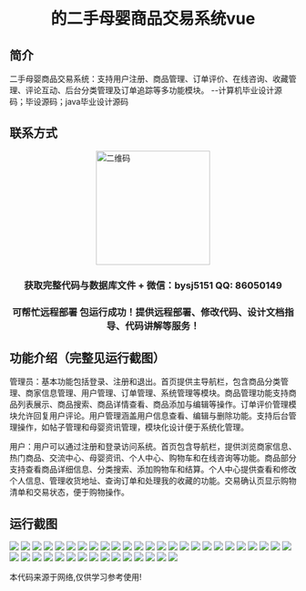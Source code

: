 <p><h1 align="center">的二手母婴商品交易系统vue</h1></p>

## 简介
二手母婴商品交易系统：支持用户注册、商品管理、订单评价、在线咨询、收藏管理、评论互动、后台分类管理及订单追踪等多功能模块。    --计算机毕业设计源码；毕设源码；java毕业设计源码


## 联系方式
<img src="https://bs-1329754181.cos.ap-shanghai.myqcloud.com/wx.jpg" alt="二维码" style="display: block; margin: 0 auto;" width="200px">
<p><h3 align="center">获取完整代码与数据库文件 + 微信：bysj5151 QQ: 86050149</h3></p>
<p><h3 align="center">可帮忙远程部署 包运行成功！提供远程部署、修改代码、设计文档指导、代码讲解等服务！</h3></p>

## 功能介绍（完整见运行截图）
管理员：基本功能包括登录、注册和退出。首页提供主导航栏，包含商品分类管理、商家信息管理、用户管理、订单管理、系统管理等模块。商品管理功能支持商品列表展示、商品搜索、商品详情查看、商品添加与编辑等操作。订单评价管理模块允许回复用户评论。用户管理涵盖用户信息查看、编辑与删除功能。支持后台管理操作，如帖子管理和母婴资讯管理，模块化设计便于系统化管理。

用户：用户可以通过注册和登录访问系统。首页包含导航栏，提供浏览商家信息、热门商品、交流中心、母婴资讯、个人中心、购物车和在线咨询等功能。商品部分支持查看商品详细信息、分类搜索、添加购物车和结算。个人中心提供查看和修改个人信息、管理收货地址、查询订单和处理我的收藏的功能。交易确认页显示购物清单和交易状态，便于购物操作。


## 运行截图
![](https://bs-1329754181.cos.ap-shanghai.myqcloud.com/ssm/SecondHandMaternityItemsTradingSystem/img/001.jpg)
![](https://bs-1329754181.cos.ap-shanghai.myqcloud.com/ssm/SecondHandMaternityItemsTradingSystem/img/002.jpg)
![](https://bs-1329754181.cos.ap-shanghai.myqcloud.com/ssm/SecondHandMaternityItemsTradingSystem/img/003.jpg)
![](https://bs-1329754181.cos.ap-shanghai.myqcloud.com/ssm/SecondHandMaternityItemsTradingSystem/img/004.jpg)
![](https://bs-1329754181.cos.ap-shanghai.myqcloud.com/ssm/SecondHandMaternityItemsTradingSystem/img/005.jpg)
![](https://bs-1329754181.cos.ap-shanghai.myqcloud.com/ssm/SecondHandMaternityItemsTradingSystem/img/006.jpg)
![](https://bs-1329754181.cos.ap-shanghai.myqcloud.com/ssm/SecondHandMaternityItemsTradingSystem/img/007.jpg)
![](https://bs-1329754181.cos.ap-shanghai.myqcloud.com/ssm/SecondHandMaternityItemsTradingSystem/img/008.jpg)
![](https://bs-1329754181.cos.ap-shanghai.myqcloud.com/ssm/SecondHandMaternityItemsTradingSystem/img/009.jpg)
![](https://bs-1329754181.cos.ap-shanghai.myqcloud.com/ssm/SecondHandMaternityItemsTradingSystem/img/010.jpg)
![](https://bs-1329754181.cos.ap-shanghai.myqcloud.com/ssm/SecondHandMaternityItemsTradingSystem/img/011.jpg)
![](https://bs-1329754181.cos.ap-shanghai.myqcloud.com/ssm/SecondHandMaternityItemsTradingSystem/img/012.jpg)
![](https://bs-1329754181.cos.ap-shanghai.myqcloud.com/ssm/SecondHandMaternityItemsTradingSystem/img/013.jpg)
![](https://bs-1329754181.cos.ap-shanghai.myqcloud.com/ssm/SecondHandMaternityItemsTradingSystem/img/014.jpg)
![](https://bs-1329754181.cos.ap-shanghai.myqcloud.com/ssm/SecondHandMaternityItemsTradingSystem/img/015.jpg)
![](https://bs-1329754181.cos.ap-shanghai.myqcloud.com/ssm/SecondHandMaternityItemsTradingSystem/img/016.jpg)
![](https://bs-1329754181.cos.ap-shanghai.myqcloud.com/ssm/SecondHandMaternityItemsTradingSystem/img/017.jpg)
![](https://bs-1329754181.cos.ap-shanghai.myqcloud.com/ssm/SecondHandMaternityItemsTradingSystem/img/018.jpg)
![](https://bs-1329754181.cos.ap-shanghai.myqcloud.com/ssm/SecondHandMaternityItemsTradingSystem/img/019.jpg)
![](https://bs-1329754181.cos.ap-shanghai.myqcloud.com/ssm/SecondHandMaternityItemsTradingSystem/img/020.jpg)
![](https://bs-1329754181.cos.ap-shanghai.myqcloud.com/ssm/SecondHandMaternityItemsTradingSystem/img/021.jpg)
![](https://bs-1329754181.cos.ap-shanghai.myqcloud.com/ssm/SecondHandMaternityItemsTradingSystem/img/022.jpg)
![](https://bs-1329754181.cos.ap-shanghai.myqcloud.com/ssm/SecondHandMaternityItemsTradingSystem/img/023.jpg)
![](https://bs-1329754181.cos.ap-shanghai.myqcloud.com/ssm/SecondHandMaternityItemsTradingSystem/img/024.jpg)
![](https://bs-1329754181.cos.ap-shanghai.myqcloud.com/ssm/SecondHandMaternityItemsTradingSystem/img/025.jpg)
![](https://bs-1329754181.cos.ap-shanghai.myqcloud.com/ssm/SecondHandMaternityItemsTradingSystem/img/026.jpg)
![](https://bs-1329754181.cos.ap-shanghai.myqcloud.com/ssm/SecondHandMaternityItemsTradingSystem/img/027.jpg)
![](https://bs-1329754181.cos.ap-shanghai.myqcloud.com/ssm/SecondHandMaternityItemsTradingSystem/img/028.jpg)
![](https://bs-1329754181.cos.ap-shanghai.myqcloud.com/ssm/SecondHandMaternityItemsTradingSystem/img/029.jpg)
![](https://bs-1329754181.cos.ap-shanghai.myqcloud.com/ssm/SecondHandMaternityItemsTradingSystem/img/030.jpg)
![](https://bs-1329754181.cos.ap-shanghai.myqcloud.com/ssm/SecondHandMaternityItemsTradingSystem/img/031.jpg)
![](https://bs-1329754181.cos.ap-shanghai.myqcloud.com/ssm/SecondHandMaternityItemsTradingSystem/img/032.jpg)
![](https://bs-1329754181.cos.ap-shanghai.myqcloud.com/ssm/SecondHandMaternityItemsTradingSystem/img/033.jpg)
![](https://bs-1329754181.cos.ap-shanghai.myqcloud.com/ssm/SecondHandMaternityItemsTradingSystem/img/034.jpg)
![](https://bs-1329754181.cos.ap-shanghai.myqcloud.com/ssm/SecondHandMaternityItemsTradingSystem/img/035.jpg)
![](https://bs-1329754181.cos.ap-shanghai.myqcloud.com/ssm/SecondHandMaternityItemsTradingSystem/img/036.jpg)
![](https://bs-1329754181.cos.ap-shanghai.myqcloud.com/ssm/SecondHandMaternityItemsTradingSystem/img/037.jpg)
![](https://bs-1329754181.cos.ap-shanghai.myqcloud.com/ssm/SecondHandMaternityItemsTradingSystem/img/038.jpg)
![](https://bs-1329754181.cos.ap-shanghai.myqcloud.com/ssm/SecondHandMaternityItemsTradingSystem/img/039.jpg)
![](https://bs-1329754181.cos.ap-shanghai.myqcloud.com/ssm/SecondHandMaternityItemsTradingSystem/img/040.jpg)

<p>本代码来源于网络,仅供学习参考使用!</p>
